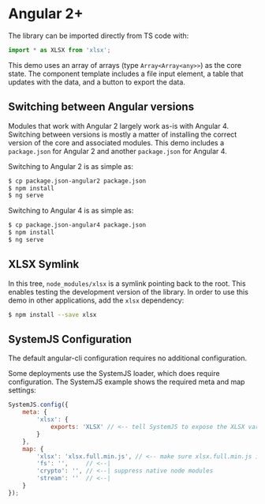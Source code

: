 # Angular 2+

The library can be imported directly from TS code with:

```typescript
import * as XLSX from 'xlsx';
```

This demo uses an array of arrays (type `Array<Array<any>>`) as the core state.
The component template includes a file input element, a table that updates with
the data, and a button to export the data.

## Switching between Angular versions

Modules that work with Angular 2 largely work as-is with Angular 4.  Switching
between versions is mostly a matter of installing the correct version of the
core and associated modules.  This demo includes a `package.json` for Angular 2
and another `package.json` for Angular 4.

Switching to Angular 2 is as simple as:

```bash
$ cp package.json-angular2 package.json
$ npm install
$ ng serve
```

Switching to Angular 4 is as simple as:

```bash
$ cp package.json-angular4 package.json
$ npm install
$ ng serve
```

## XLSX Symlink

In this tree, `node_modules/xlsx` is a symlink pointing back to the root.  This
enables testing the development version of the library.  In order to use this
demo in other applications, add the `xlsx` dependency:

```bash
$ npm install --save xlsx

```

## SystemJS Configuration

The default angular-cli configuration requires no additional configuration.

Some deployments use the SystemJS loader, which does require configuration.  The
SystemJS example shows the required meta and map settings:

```js
SystemJS.config({
	meta: {
		'xlsx': {
			exports: 'XLSX' // <-- tell SystemJS to expose the XLSX variable
		}
	},
	map: {
		'xlsx': 'xlsx.full.min.js', // <-- make sure xlsx.full.min.js is in same dir
		'fs': '',     // <--|
		'crypto': '', // <--| suppress native node modules
		'stream': ''  // <--|
	}
});
```
